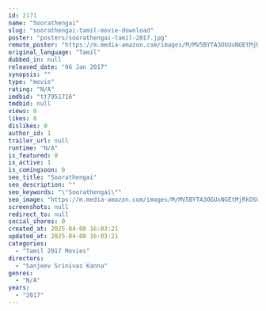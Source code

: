 ```yaml
---
id: 2171
name: "Soorathengai"
slug: "soorathengai-tamil-movie-download"
poster: "posters/soorathengai-tamil-2017.jpg"
remote_poster: "https://m.media-amazon.com/images/M/MV5BYTA3OGUxNGEtMjRkOS00YjY0LTk5YmQtOWI5YWEwYzM4NzJhXkEyXkFqcGdeQXVyODMyMjE4NDY@._V1_SX300.jpg"
original_language: "Tamil"
dubbed_in: null
released_date: "06 Jan 2017"
synopsis: ""
type: "movie"
rating: "N/A"
imdbid: "tt7951716"
tmdbid: null
views: 0
likes: 0
dislikes: 0
author_id: 1
trailer_url: null
runtime: "N/A"
is_featured: 0
is_active: 1
is_comingsoon: 0
seo_title: "Soorathengai"
seo_description: ""
seo_keywords: "\"Soorathengai\""
seo_image: "https://m.media-amazon.com/images/M/MV5BYTA3OGUxNGEtMjRkOS00YjY0LTk5YmQtOWI5YWEwYzM4NzJhXkEyXkFqcGdeQXVyODMyMjE4NDY@._V1_SX300.jpg"
screenshots: null
redirect_to: null
social_shares: 0
created_at: 2025-04-08 16:03:21
updated_at: 2025-04-08 16:03:21
categories:
  - "Tamil 2017 Movies"
directors:
  - "Sanjeev Srinivas Kanna"
genres:
  - "N/A"
years:
  - "2017"
---
```

